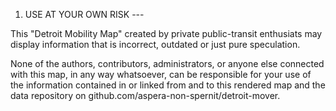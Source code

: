 1. USE AT YOUR OWN RISK ---

This "Detroit Mobility Map" created by private public-transit enthusiats
may display information that is incorrect, outdated or just pure 
speculation.

None of the authors, contributors, administrators,
or anyone else connected with this map,
in any way whatsoever, can be responsible for your use of the 
information contained in or linked from and to
this rendered map and the data repository on 
github.com/aspera-non-spernit/detroit-mover.

